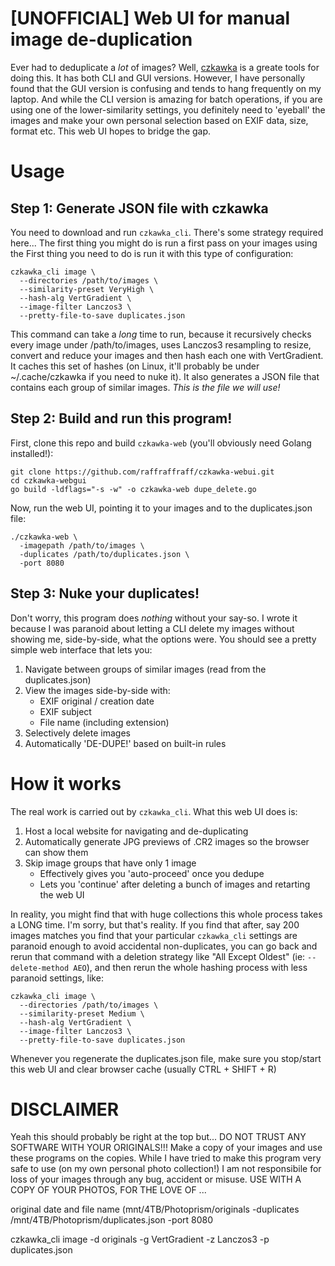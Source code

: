 # [UNOFFICIAL] Web UI for manual image de-duplication
Ever had to deduplicate a *lot* of images? Well, [czkawka](https://github.com/qarmin/czkawka) is a greate tools for doing this. It has both CLI and GUI versions. However, I have personally found that the GUI version is confusing and tends to hang frequently on my laptop. And while the CLI version is amazing for batch operations, if you are using one of the lower-similarity settings, you definitely need to 'eyeball' the images and make your own personal selection based on EXIF data, size, format etc. This web UI hopes to bridge the gap.

# Usage
## Step 1: Generate JSON file with czkawka
You need to download and run `czkawka_cli`. There's some strategy required here... The first thing you might do is run a first pass on your images using the First thing you need to do is run it with this type of configuration:

```
czkawka_cli image \
  --directories /path/to/images \
  --similarity-preset VeryHigh \
  --hash-alg VertGradient \
  --image-filter Lanczos3 \
  --pretty-file-to-save duplicates.json
```

This command can take a _long_ time to run, because it recursively checks every image under /path/to/images, uses Lanczos3 resampling to resize, convert and reduce your images and then hash each one with VertGradient. It caches this set of hashes (on Linux, it'll probably be under ~/.cache/czkawka if you need to nuke it). It also generates a JSON file that contains each group of similar images. _This is the file we will use!_

## Step 2: Build and run this program!
First, clone this repo and build `czkawka-web` (you'll obviously need Golang installed!):
```
git clone https://github.com/raffraffraff/czkawka-webui.git
cd czkawka-webgui
go build -ldflags="-s -w" -o czkawka-web dupe_delete.go
```

Now, run the web UI, pointing it to your images and to the duplicates.json file:
```
./czkawka-web \
  -imagepath /path/to/images \
  -duplicates /path/to/duplicates.json \
  -port 8080
```

## Step 3: Nuke your duplicates!
Don't worry, this program does _nothing_ without your say-so. I wrote it because I was paranoid about letting a CLI delete my images without showing me, side-by-side, what the options were. You should see a pretty simple web interface that lets you:
1. Navigate between groups of similar images (read from the duplicates.json)
2. View the images side-by-side with:
   - EXIF original / creation date
   - EXIF subject
   - File name (including extension)
3. Selectively delete images
4. Automatically 'DE-DUPE!' based on built-in rules

# How it works
The real work is carried out by `czkawka_cli`. What this web UI does is:
1. Host a local website for navigating and de-duplicating
2. Automatically generate JPG previews of .CR2 images so the browser can show them
3. Skip image groups that have only 1 image
   - Effectively gives you 'auto-proceed' once you dedupe
   - Lets you 'continue' after deleting a bunch of images and retarting the web UI

In reality, you might find that with huge collections this whole process takes a LONG time. I'm sorry, but that's reality. If you find that after, say 200 images matches you find that your particular `czkawka_cli` settings are paranoid enough to avoid accidental non-duplicates, you can go back and rerun that command with a deletion strategy like "All Except Oldest" (ie: `--delete-method AEO`), and then rerun the whole hashing process with less paranoid settings, like:

```
czkawka_cli image \
  --directories /path/to/images \
  --similarity-preset Medium \
  --hash-alg VertGradient \
  --image-filter Lanczos3 \
  --pretty-file-to-save duplicates.json
```

Whenever you regenerate the duplicates.json file, make sure you stop/start this web UI and clear browser cache (usually CTRL + SHIFT + R)

# DISCLAIMER
Yeah this should probably be right at the top but... DO NOT TRUST ANY SOFTWARE WITH YOUR ORIGINALS!!! Make a copy of your images and use these programs on the copies. While I have tried to make this program very safe to use (on my own personal photo collection!) I am not responsibile for loss of your images through any bug, accident or misuse. USE WITH A COPY OF YOUR PHOTOS, FOR THE LOVE OF ...

original date and file name (mnt/4TB/Photoprism/originals -duplicates /mnt/4TB/Photoprism/duplicates.json -port 8080

czkawka_cli image -d originals  -g VertGradient -z Lanczos3 -p duplicates.json

```
